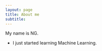 ```yaml
---
layout: page
title: About me
subtitle:
---
```


My name is NG.

- I just started learning Machine Learning.
